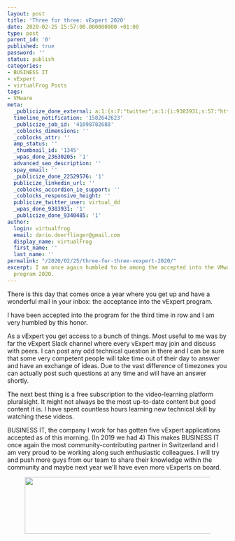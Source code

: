 ```yaml
---
layout: post
title: 'Three for three: vExpert 2020'
date: 2020-02-25 15:57:00.000000000 +01:00
type: post
parent_id: '0'
published: true
password: ''
status: publish
categories:
- BUSINESS IT
- vExpert
- virtualFrog Posts
tags:
- VMware
meta:
  _publicize_done_external: a:1:{s:7:"twitter";a:1:{i:9383931;s:57:"https://twitter.com/virtual_dd/status/1232318599089545221";}}
  timeline_notification: '1582642623'
  _publicize_job_id: '41098782688'
  _coblocks_dimensions: ''
  _coblocks_attr: ''
  amp_status: ''
  _thumbnail_id: '1345'
  _wpas_done_23630205: '1'
  advanced_seo_description: ''
  spay_email: ''
  _publicize_done_22529576: '1'
  publicize_linkedin_url: ''
  _coblocks_accordion_ie_support: ''
  _coblocks_responsive_height: ''
  publicize_twitter_user: virtual_dd
  _wpas_done_9383931: '1'
  _publicize_done_9340485: '1'
author:
  login: virtualfrog
  email: dario.doerflinger@gmail.com
  display_name: virtualFrog
  first_name: ''
  last_name: ''
permalink: "/2020/02/25/three-for-three-vexpert-2020/"
excerpt: I am once again humbled to be among the accepted into the VMware vExpert
  program 2020.
---
```

<!-- wp:paragraph -->

There is this day that comes once a year where you get up and have a wonderful mail in your inbox: the acceptance into the vExpert program.

<!-- /wp:paragraph -->

<!-- wp:more -->  
<!--more-->  
<!-- /wp:more -->

<!-- wp:paragraph -->

I have been accepted into the program for the third time in row and I am very humbled by this honor.

<!-- /wp:paragraph -->

<!-- wp:paragraph -->

As a vExpert you get access to a bunch of things. Most useful to me was by far the vExpert Slack channel where every vExpert may join and discuss with peers. I can post any odd technical question in there and I can be sure that some very competent people will take time out of their day to answer and have an exchange of ideas. Due to the vast difference of timezones you can actually post such questions at any time and will have an answer shortly.

<!-- /wp:paragraph -->

<!-- wp:paragraph -->

The next best thing is a free subscription to the video-learning platform pluralsight. It might not always be the most up-to-date content but good content it is. I have spent countless hours learning new technical skill by watching these videos.

<!-- /wp:paragraph -->

<!-- wp:paragraph -->

BUSINESS IT, the company I work for has gotten five vExpert applications accepted as of this morning. (In 2019 we had 4) This makes BUSINESS IT once again the most community-contributing partner in Switzerland and I am very proud to be working along such enthusiastic colleagues. I will try and push more guys from our team to share their knowledge within the community and maybe next year we'll have even more vExperts on board.

<!-- /wp:paragraph -->

<!-- wp:image {"id":1309,"width":549,"height":130,"sizeSlug":"large"} -->

<figure class="wp-block-image size-large is-resized"><img src="%7B%7B%20site.baseurl%20%7D%7D/assets/images/61281a82-5539-4903-adf8-3fb2e9d1843b-15243-000007097a913b5d.png?w=380" alt="" class="wp-image-1309" width="549" height="130"></figure>

<!-- /wp:image -->

